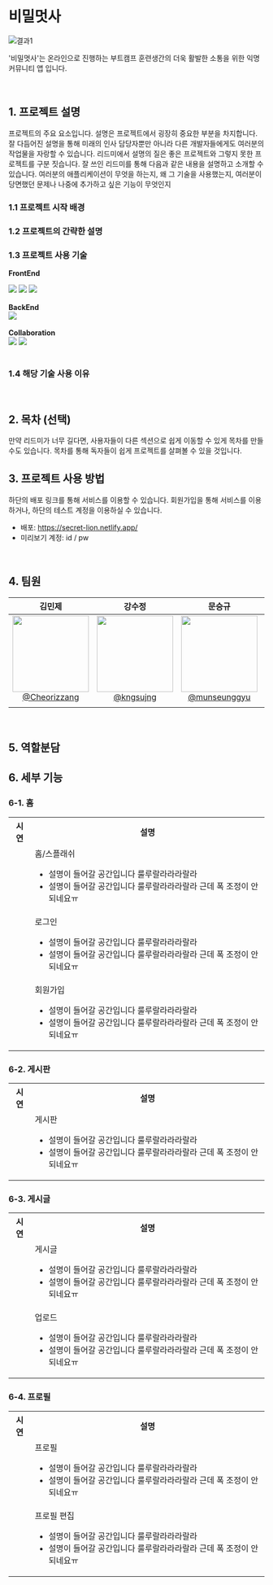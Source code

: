 # 비밀멋사
![결과1](https://user-images.githubusercontent.com/96777064/206225813-571d5768-167d-4a2c-acc8-321b89f087b7.png)


'비밀멋사'는 온라인으로 진행하는 부트캠프 훈련생간의 더욱 활발한 소통을 위한 익명 커뮤니티 앱 입니다.


<br>

## 1. 프로젝트 설명

프로젝트의 주요 요소입니다.
설명은 프로젝트에서 굉장히 중요한 부분을 차지합니다. 잘 다듬어진 설명을 통해 미래의 인사 담당자뿐만 아니라 다른 개발자들에게도 여러분의 작업물을 자랑할 수 있습니다.
리드미에서 설명의 질은 좋은 프로젝트와 그렇지 못한 프로젝트를 구분 짓습니다. 잘 쓰인 리드미를 통해 다음과 같은 내용을 설명하고 소개할 수 있습니다.
여러분의 애플리케이션이 무엇을 하는지,
왜 그 기술을 사용했는지,
여러분이 당면했던 문제나 나중에 추가하고 싶은 기능이 무엇인지

### 1.1 프로젝트 시작 배경  

### 1.2 프로젝트의 간략한 설명  

### 1.3 프로젝트 사용 기술  
**FrontEnd** <div><img src="https://img.shields.io/badge/HTML-E34F26?style=for-the-badge&logo=HTML5&logoColor=white">
  <img src="https://img.shields.io/badge/CSS-1572B6?style=for-the-badge&logo=CSS3&logoColor=white">
  <img src="https://img.shields.io/badge/JavaScript-F7DF1E?style=for-the-badge&logo=JavaScript&logoColor=white"></div>
  <br>
**BackEnd** <div>
  <img src="https://img.shields.io/badge/Firebase-FFCA28?style=for-the-badge&logo=Firebase&logoColor=white"></div>
  <br>
**Collaboration** <div><img src="https://img.shields.io/badge/GitHub-181717?style=for-the-badge&logo=GitHub&logoColor=white">
  <img src="https://img.shields.io/badge/Notion-000000?style=for-the-badge&logo=Notion&logoColor=white"></div>
  <br>
### 1.4 해당 기술 사용 이유

<br>

## 2. 목차 (선택)

만약 리드미가 너무 길다면, 사용자들이 다른 섹션으로 쉽게 이동할 수 있게 목차를 만들 수도 있습니다. 목차를 통해 독자들이 쉽게 프로젝트를 살펴볼 수 있을 것입니다.


## 3. 프로젝트 사용 방법
하단의 배포 링크를 통해 서비스를 이용할 수 있습니다. 회원가입을 통해 서비스를 이용하거나, 하단의 테스트 계정을 이용하실 수 있습니다.
- 배포: https://secret-lion.netlify.app/
- 미리보기 계정: id / pw

<br>

## 4. 팀원
|                                                               **김민제**                                                                |                                                               **강수정**                                                                |                                                               **문승규**                                                                |                                                                **백경현**                                                                |
| :-------------------------------------------------------------------------------------------------------------------------------------: | :-------------------------------------------------------------------------------------------------------------------------------------: | :-------------------------------------------------------------------------------------------------------------------------------------: | :-------------------------------------------------------------------------------------------------------------------------------------: |
| [<img src="https://avatars.githubusercontent.com/u/112460466?v=4" height=150 width=150> <br/> @Cheorizzang](https://github.com/Cheorizzang) | [<img src="https://avatars.githubusercontent.com/u/110231276?v=4" height=150 width=150> <br/> @kngsujng](https://github.com/kngsujng) | [<img src="https://avatars.githubusercontent.com/u/84954439?v=4" height=150 width=150> <br/> @munseunggyu](https://github.com/munseunggyu) | [<img src="https://avatars.githubusercontent.com/u/96777064?v=4" height=150 width=150> <br/> @baekg6](https://github.com/baekg6) |
|   |   |  |  |

<br>

## 5. 역할분담


## 6. 세부 기능
### 6-1. 홈
<table>
    <tbody>
      <tr></tr>
      <tr>
            <th >시연</th>
            <th >설명</th>
        </tr>
        <tr>
          <td><img src="https://user-images.githubusercontent.com/96777064/206344279-4330a9ed-b3f8-445c-a7f3-0384daa01fc6.gif" alt=""></td>
          <td>홈/스플래쉬<ul><li>설명이 들어갈 공간입니다 룰루랄라라라랄라</li><li>설명이 들어갈 공간입니다 룰루랄라라라랄라 근데 폭 조정이 안되네요ㅠ</li></ul></td>
        </tr>
       <tr></tr>
      <tr>
          <td><img src="https://user-images.githubusercontent.com/96777064/206355449-5fe6f44e-7889-4cdc-ad9f-234ca9e6283f.gif" alt=""></td>
          <td>로그인<ul><li>설명이 들어갈 공간입니다 룰루랄라라라랄라</li><li>설명이 들어갈 공간입니다 룰루랄라라라랄라 근데 폭 조정이 안되네요ㅠ</li></ul></td>
        </tr>
       <tr></tr>
      <tr>
          <td><img src="https://user-images.githubusercontent.com/96777064/206355477-ddc09a89-3938-4988-85bc-7e87eedb4b47.gif" alt=""></td>
          <td>회원가입<ul><li>설명이 들어갈 공간입니다 룰루랄라라라랄라</li><li>설명이 들어갈 공간입니다 룰루랄라라라랄라 근데 폭 조정이 안되네요ㅠ</li></ul></td>
        </tr>
    </tbody>
</table>

### 6-2. 게시판
<table>
   <tbody>
      <tr></tr>
      <tr>
            <th >시연</th>
            <th >설명</th>
        </tr>
        <tr>
          <td><img src="https://user-images.githubusercontent.com/96777064/206344310-8c4508f1-47c1-47b8-bd8a-e1a455f46d91.gif" alt=""></td>
          <td>게시판<ul><li>설명이 들어갈 공간입니다 룰루랄라라라랄라</li><li>설명이 들어갈 공간입니다 룰루랄라라라랄라 근데 폭 조정이 안되네요ㅠ</li></ul></td>
        </tr>
    </tbody>
</table>


### 6-3. 게시글
<table>
    <tbody>
      <tr></tr>
      <tr>
            <th >시연</th>
            <th >설명</th>
        </tr>
        <tr>
          <td><img src="https://user-images.githubusercontent.com/96777064/206354247-296065ce-be92-4790-9432-45d33eadc14d.gif" alt=""></td>
          <td>게시글<ul><li>설명이 들어갈 공간입니다 룰루랄라라라랄라</li><li>설명이 들어갈 공간입니다 룰루랄라라라랄라 근데 폭 조정이 안되네요ㅠ</li></ul></td>
        </tr>
       <tr></tr>
      <tr>
          <td><img src="https://user-images.githubusercontent.com/96777064/206354877-737f6910-d0d4-4e7c-9f54-74781ae4e4df.gif" alt=""></td>
          <td>업로드<ul><li>설명이 들어갈 공간입니다 룰루랄라라라랄라</li><li>설명이 들어갈 공간입니다 룰루랄라라라랄라 근데 폭 조정이 안되네요ㅠ</li></ul></td>
        </tr>
    </tbody>
</table>


### 6-4. 프로필
<table>
   <tbody>
      <tr></tr>
      <tr>
            <th >시연</th>
            <th >설명</th>
        </tr>
        <tr>
          <td><img src="https://user-images.githubusercontent.com/96777064/206344291-c7bdd58d-6f7f-45ea-b134-d3174a6454d2.gif" alt=""></td>
          <td>프로필<ul><li>설명이 들어갈 공간입니다 룰루랄라라라랄라</li><li>설명이 들어갈 공간입니다 룰루랄라라라랄라 근데 폭 조정이 안되네요ㅠ</li></ul></td>
        </tr>
      <tr></tr>
      <tr>
          <td><img src="https://user-images.githubusercontent.com/96777064/206353847-cb9b30fc-8294-4457-8132-2e7ddc323ff8.gif" alt=""></td>
          <td>프로필 편집<ul><li>설명이 들어갈 공간입니다 룰루랄라라라랄라</li><li>설명이 들어갈 공간입니다 룰루랄라라라랄라 근데 폭 조정이 안되네요ㅠ</li></ul></td>
        </tr>
    </tbody>
</table>




